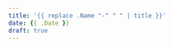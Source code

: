 ```yaml
---
title: '{{ replace .Name "-" " " | title }}'
date: {{ .Date }}
draft: true
---
```

<!--
  SPDX-SnippetCopyrightText: {{ now.Format "2006" }} OASIS CSAF TC
  SPDX-License-Identifier: LicenseRef-OASIS-CSAF-TC-License
-->
